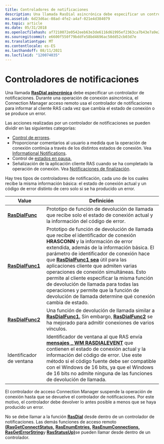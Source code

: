 ```yaml
---
title: Controladores de notificaciones
description: Una llamada RasDial asincrónica debe especificar un controlador de notificaciones.
ms.assetid: 6d23d6ac-08ad-4fe2-a4af-021e4d384079
ms.topic: article
ms.date: 05/31/2018
ms.openlocfilehash: af7210072e0542eeb63e3de6116d61995ef2363ca7b43e7a9e2c309165c0e862
ms.sourcegitcommit: e6600f550f79bddfe58bd4696ac50dd52cb03d7e
ms.translationtype: MT
ms.contentlocale: es-ES
ms.lasthandoff: 08/11/2021
ms.locfileid: "120074035"
---
```

# <a name="notification-handlers"></a>Controladores de notificaciones

Una llamada [**RasDial asincrónica**](/windows/desktop/api/Ras/nf-ras-rasdiala) debe especificar un controlador de notificaciones. Durante una operación de conexión asincrónica, el Connection Manager acceso remoto usa el [](connection-states.md) controlador de notificaciones para informar al cliente RAS cada vez que cambia el estado de conexión o se produce un error.

Las acciones realizadas por un controlador de notificaciones se pueden dividir en las siguientes categorías:

-   [Control de errores](handling-ras-errors.md).
-   Proporcionar comentarios al usuario a medida que la operación de conexión continúa a través de los distintos estados de conexión. Vea [Informational Notifications](informational-notifications.md).
-   Control de [estados en pausa.](paused-states.md)
-   Señalización de la aplicación cliente RAS cuando se ha completado la operación de conexión. Vea [Notificaciones de finalización](completion-notifications.md).

Hay tres tipos de controladores de notificación, cada uno de los cuales recibe la misma información básica: el estado de conexión actual y un código de error distinto de cero solo si se ha producido un error.



| Value                                | Definición                                                                                                                                                                                                                                                                                                                                                                                                                                                                                   |
|--------------------------------------|----------------------------------------------------------------------------------------------------------------------------------------------------------------------------------------------------------------------------------------------------------------------------------------------------------------------------------------------------------------------------------------------------------------------------------------------------------------------------------------------|
| [**RasDialFunc**](/windows/desktop/api/Ras/nc-ras-rasdialfunc)   | Prototipo de función de devolución de llamada que recibe solo el estado de conexión actual y la información del código de error.                                                                                                                                                                                                                                                                                                                                                                                    |
| [**RasDialFunc1**](/windows/desktop/api/Ras/nc-ras-rasdialfunc1) | Prototipo de función de devolución de llamada que recibe el identificador de conexión **HRASCONN** y la información de error extendida, además de la información básica. El parámetro de identificador de conexión hace que [**RasDialFunc1 sea**](/windows/desktop/api/Ras/nc-ras-rasdialfunc1) útil para las aplicaciones cliente que admiten varias operaciones de conexión simultáneas. Esto permite al cliente especificar la misma función de devolución de llamada para todas las operaciones y permite que la función de devolución de llamada determine qué conexión cambia de estado. |
| [**RasDialFunc2**](/windows/desktop/api/Ras/nc-ras-rasdialfunc2) | Una función de devolución de llamada similar a [**RasDialFunc1.**](/windows/desktop/api/Ras/nc-ras-rasdialfunc1) Sin embargo, [**RasDialFunc2**](/windows/desktop/api/Ras/nc-ras-rasdialfunc2) se ha mejorado para admitir conexiones de varios vínculos.                                                                                                                                                                                                                                                                                                                             |
| Identificador de ventana                        | Identificador de ventana al que RAS envía [**mensajes \_ WM RASDIALEVENT**](wm-rasdialevent.md) que contienen el estado de conexión actual y la información del código de error. Use este método si el código fuente debe ser compatible con el Windows de 16 bits, ya que el Windows de 16 bits no admite ninguna de las funciones de devolución de llamada.                                                                                                                                                                            |



 

El controlador de acceso Connection Manager suspende la operación de conexión hasta que se devuelve el controlador de notificaciones. Por este motivo, el controlador debe devolver lo antes posible a menos que se haya producido un error.

No se debe llamar a la función [**RasDial**](/windows/desktop/api/Ras/nf-ras-rasdiala) desde dentro de un controlador de notificaciones. Las demás funciones de acceso remoto [**(RasGetConnectStatus,**](/windows/desktop/api/Ras/nf-ras-rasgetconnectstatusa) [**RasEnumEntries,**](/windows/desktop/api/Ras/nf-ras-rasenumentriesa) [**RasEnumConnections,**](/windows/desktop/api/Ras/nf-ras-rasenumconnectionsa) [**RasGetErrorString**](/windows/desktop/api/Ras/nf-ras-rasgeterrorstringa)y [**RasStatusUp)**](/windows/desktop/api/Ras/nf-ras-rashangupa)se pueden llamar desde dentro de un controlador.

 

 




